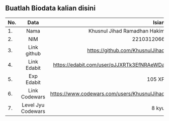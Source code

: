 **Buatlah Biodata kalian disini** <br />
----------------------------------------
|No. | Data  | Isian|
|---|:-------:|------:|
|1. |Nama     |Khusnul Jihad Ramadhan Hakim|
|2.| NIM        |2210312066|
|3. |Link github |https://github.com/KhusnulJihad|
|4.| Link Edabit |https://edabit.com/user/qJJXRTk3EfNRAeWDa|
|5.|Exp Edabit   |105 XP|
|6.| Link Codewars|https://www.codewars.com/users/KhusnulJihad|
|7.| Level Jyu Codewars|8 kyu|
